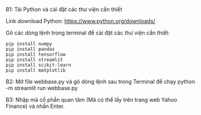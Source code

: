 B1: Tải Python và cài đặt các thư viện cần thiết

Link download Python: https://www.python.org/downloads/

Gõ các dòng lệnh trong terminal để cài đặt các thư viện cần thiết:

	pip install numpy
	pip install pandas
	pip install tensorflow
	pip install streamlit
	pip install scikit-learn
	pip install matplotlib

B2: Mở file webbase.py và gõ dòng lệnh sau trong Terminal để chạy
	python -m streamlit run webbase.py

B3: Nhập mã cổ phần quan tâm (Mã có thể lấy trên trang web Yahoo Finance) và nhấn Enter.
